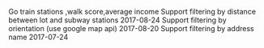 Go train stations ,walk score,average income
Support filtering by distance between lot and subway stations 2017-08-24
Support filtering by orientation (use google map api) 2017-08-20
Support filtering by address name 2017-07-24
